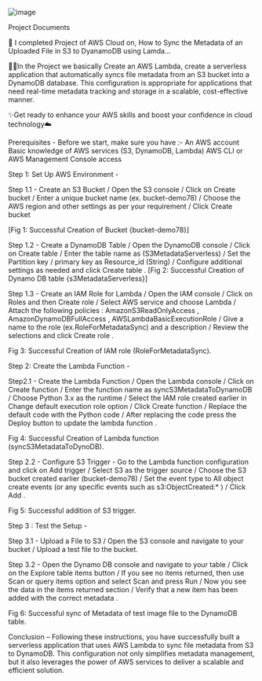 ![image](https://github.com/user-attachments/assets/d971b6c0-d782-4731-97a5-0745342f742d)


Project Documents

🚀 I completed Project of AWS Cloud on, How to Sync the Metadata of an Uploaded File in S3 to DyanamoDB using Lamda...

👨‍💻In the Project we basically Create an AWS Lambda, create a serverless application that automatically syncs file metadata from an S3 bucket into a DynamoDB database. This configuration is appropriate for applications that need real-time metadata tracking and storage in a scalable, cost-effective manner.

✨Get ready to enhance your AWS skills and boost your confidence in cloud technology☁️

Prerequisites - 
Before we start, make sure you have :-
An AWS account
Basic knowledge of AWS services (S3, DynamoDB, Lambda)
AWS CLI or AWS Management Console access

Step 1: Set Up AWS Environment - 

Step 1.1 - Create an S3 Bucket / Open the S3 console / Click on Create bucket / Enter a unique bucket name (ex. bucket-demo78) / Choose the AWS region and other settings as per your requirement / Click Create bucket 
 
[Fig 1: Successful Creation of Bucket {bucket-demo78}]

Step 1.2 - Create a DynamoDB Table / Open the DynamoDB console / Click on Create table / Enter the table name as (S3MetadataServerless) / Set the Partition key / primary key as Resource_id (String) / Configure additional settings as needed and click Create table .
[Fig 2: Successful Creation of Dynamo DB table {s3MetadataServerless}]

Step 1.3 - Create an IAM Role for Lambda / Open the IAM console / Click on Roles and then Create role / Select AWS service and choose Lambda / Attach the following policies : AmazonS3ReadOnlyAccess , AmazonDynamoDBFullAccess , AWSLambdaBasicExecutionRole / Give a name to the role (ex.RoleForMetadataSync) and a description / Review the selections and click Create role .
 
Fig 3: Successful Creation of IAM role (RoleForMetadataSync).

Step 2: Create the Lambda Function - 

Step2.1 - Create the Lambda Function / Open the Lambda console / Click on Create function  / Enter the function name as syncS3MetadataToDynamoDB / Choose Python 3.x as the runtime / Select the IAM role created earlier in Change default execution role option / Click Create function / Replace the default code with the Python code / After replacing the code press the Deploy button to update the lambda function . 
 
Fig 4: Successful Creation of Lambda function (syncS3MetadataToDynoDB).

Step 2.2 - Configure S3 Trigger - Go to the Lambda function configuration and click on Add trigger / Select S3 as the trigger source / Choose the S3 bucket created earlier (bucket-demo78) / Set the event type to All object create events (or any specific events such as s3:ObjectCreated:* ) / Click Add . 

Fig 5: Successful addition of S3 trigger.

Step 3 : Test the Setup - 

Step 3.1 - Upload a File to S3 / Open the S3 console and navigate to your bucket / Upload a test file to the bucket. 

Step 3.2 - Open the Dynamo DB console and navigate to your table / Click on the Explore table items button / If you see no items returned, then use Scan or query items option and select Scan and press Run / Now you see the data in the items returned section / Verify that a new item has been added with the correct metadata . 
 
Fig 6: Successful sync of Metadata of test image file to the DynamoDB table.

Conclusion – 
Following these instructions, you have successfully built a serverless application that uses AWS Lambda to sync file metadata from S3 to DynamoDB. This configuration not only simplifies metadata management, but it also leverages the power of AWS services to deliver a scalable and efficient solution.





